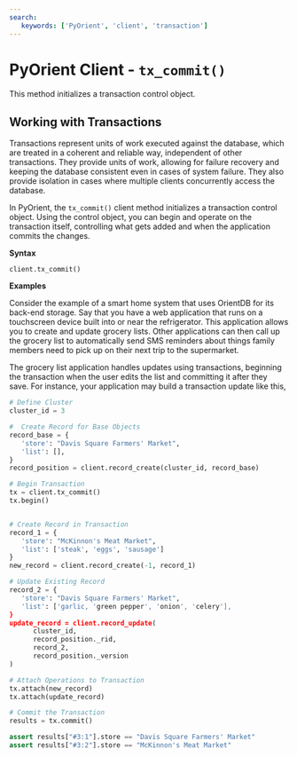 ```yaml
---
search:
   keywords: ['PyOrient', 'client', 'transaction']
---
```


# PyOrient Client - `tx_commit()`

This method initializes a transaction control object.

## Working with Transactions

Transactions represent units of work executed against the database, which are treated in a coherent and reliable way, independent of other transactions.  They provide units of work, allowing for failure recovery and keeping the database consistent even in cases of system failure.  They also provide isolation in cases where multiple clients concurrently access the database.

In PyOrient, the `tx_commit()` client method initializes a transaction control object.  Using the control object, you can begin and operate on the transaction itself, controlling what gets added and when the application commits the changes.

**Syntax**

```
client.tx_commit()
```

**Examples**

Consider the example of a smart home system that uses OrientDB for its back-end storage.  Say that you have a web application that runs on a touchscreen device built into or near the refrigerator.  This application allows you to create and update grocery lists.  Other applications can then call up the grocery list to automatically send SMS reminders about things family members need to pick up on their next trip to the supermarket.

The grocery list application handles updates using transactions, beginning the transaction when the user edits the list and committing it after they save.  For instance, your application may build a transaction update like this,

```py
# Define Cluster
cluster_id = 3

#  Create Record for Base Objects
record_base = {
   'store': "Davis Square Farmers' Market",
   'list': [],
}
record_position = client.record_create(cluster_id, record_base)

# Begin Transaction
tx = client.tx_commit()
tx.begin()


# Create Record in Transaction
record_1 = {
   'store': "McKinnon's Meat Market",
   'list': ['steak', 'eggs', 'sausage']
}
new_record = client.record_create(-1, record_1)

# Update Existing Record
record_2 = {
   'store': "Davis Square Farmers' Market",
   'list': ['garlic, 'green pepper', 'onion', 'celery'],
}
update_record = client.record_update(
      cluster_id, 
      record_position._rid,
      record_2,
      record_position._version
)

# Attach Operations to Transaction
tx.attach(new_record)
tx.attach(update_record)

# Commit the Transaction
results = tx.commit()

assert results["#3:1"].store == "Davis Square Farmers' Market"
assert results["#3:2"].store == "McKinnon's Meat Market"
```
